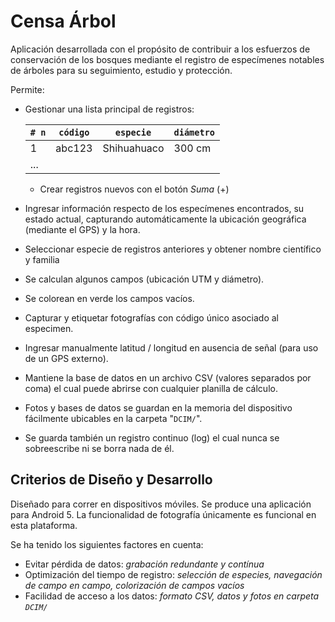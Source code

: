 Censa Árbol
===========

Aplicación desarrollada con el propósito de contribuir a los esfuerzos de conservación de los bosques mediante el registro de especímenes notables de árboles para su seguimiento, estudio y protección.

Permite:

 * Gestionar una lista principal de registros:

      | `# n`  | `código` |  `especie`  | `diámetro`
      |--------|----------|-------------|------------
      |    1   |  abc123  | Shihuahuaco |   300 cm
      |   ...  |||

    * Crear registros nuevos con el botón *Suma* (+)

  * Ingresar información respecto de los especímenes encontrados, su estado actual, capturando automáticamente la ubicación geográfica (mediante el GPS) y la hora.
  * Seleccionar especie de registros anteriores y obtener nombre científico y familia
  * Se calculan algunos campos (ubicación UTM y diámetro).
  * Se colorean en verde los campos vacíos.
  * Capturar y etiquetar fotografías con código único asociado al especimen.
  * Ingresar manualmente latitud / longitud en ausencia de señal (para uso de un GPS externo).
  * Mantiene la base de datos en un archivo CSV (valores separados por coma) el cual puede abrirse con cualquier planilla de cálculo.
  * Fotos y bases de datos se guardan en la memoria del dispositivo fácilmente ubicables en la carpeta "`DCIM/`".
  * Se guarda también un registro continuo (log) el cual nunca se sobreescribe ni se borra nada de él.

Criterios de Diseño y Desarrollo
--------------------------------

Diseñado para correr en dispositivos móviles. Se produce una aplicación para Android 5. La funcionalidad de fotografía únicamente es funcional en esta plataforma.

Se ha tenido los siguientes factores en cuenta:

 * Evitar pérdida de datos: _grabación redundante y contínua_
 * Optimización del tiempo de registro: _selección de especies, navegación de campo en campo, colorización de campos vacíos_
 * Facilidad de acceso a los datos: _formato CSV, datos y fotos en carpeta `DCIM/`_